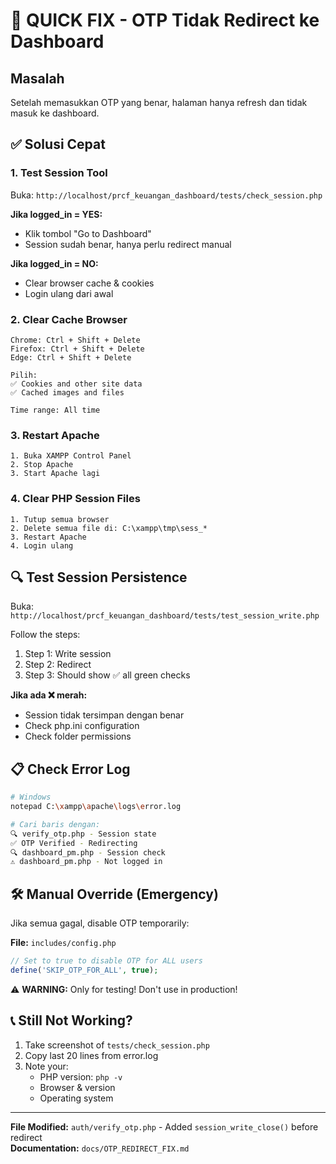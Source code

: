 # 🚨 QUICK FIX - OTP Tidak Redirect ke Dashboard

## Masalah
Setelah memasukkan OTP yang benar, halaman hanya refresh dan tidak masuk ke dashboard.

## ✅ Solusi Cepat

### 1. **Test Session Tool**
Buka: `http://localhost/prcf_keuangan_dashboard/tests/check_session.php`

**Jika logged_in = YES:**
- Klik tombol "Go to Dashboard"
- Session sudah benar, hanya perlu redirect manual

**Jika logged_in = NO:**
- Clear browser cache & cookies
- Login ulang dari awal

### 2. **Clear Cache Browser**
```
Chrome: Ctrl + Shift + Delete
Firefox: Ctrl + Shift + Delete
Edge: Ctrl + Shift + Delete

Pilih:
✅ Cookies and other site data
✅ Cached images and files

Time range: All time
```

### 3. **Restart Apache**
```
1. Buka XAMPP Control Panel
2. Stop Apache
3. Start Apache lagi
```

### 4. **Clear PHP Session Files**
```
1. Tutup semua browser
2. Delete semua file di: C:\xampp\tmp\sess_*
3. Restart Apache
4. Login ulang
```

## 🔍 Test Session Persistence

Buka: `http://localhost/prcf_keuangan_dashboard/tests/test_session_write.php`

Follow the steps:
1. Step 1: Write session
2. Step 2: Redirect
3. Step 3: Should show ✅ all green checks

**Jika ada ❌ merah:**
- Session tidak tersimpan dengan benar
- Check php.ini configuration
- Check folder permissions

## 📋 Check Error Log

```bash
# Windows
notepad C:\xampp\apache\logs\error.log

# Cari baris dengan:
🔍 verify_otp.php - Session state
✅ OTP Verified - Redirecting
🔍 dashboard_pm.php - Session check
⚠️ dashboard_pm.php - Not logged in
```

## 🛠️ Manual Override (Emergency)

Jika semua gagal, disable OTP temporarily:

**File:** `includes/config.php`

```php
// Set to true to disable OTP for ALL users
define('SKIP_OTP_FOR_ALL', true);
```

⚠️ **WARNING:** Only for testing! Don't use in production!

## 📞 Still Not Working?

1. Take screenshot of `tests/check_session.php`
2. Copy last 20 lines from error.log
3. Note your:
   - PHP version: `php -v`
   - Browser & version
   - Operating system

---

**File Modified:** `auth/verify_otp.php` - Added `session_write_close()` before redirect  
**Documentation:** `docs/OTP_REDIRECT_FIX.md`
